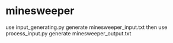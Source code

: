 # minesweeper

use input_generating.py generate minesweeper_input.txt
then use process_input.py generate minesweeper_output.txt
